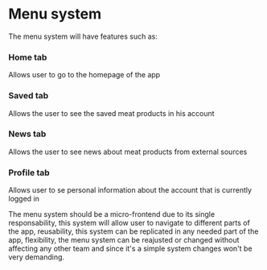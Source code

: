 # Menu system
The menu system will have features such as:
### Home tab
Allows user to go to the homepage of the app
### Saved tab
Allows the user to see the saved meat products in his account
### News tab
Allows the user to see news about meat products from external sources
### Profile tab
Allows user to se personal information about the account that is currently logged in

The menu system should be a micro-frontend due to its single responsability, this system will allow user to navigate to different parts of the app, reusability, this system can be replicated in any needed part of the app, flexibility, the menu system can be reajusted or changed without affecting any other team and since it's a simple system changes won't be very demanding.